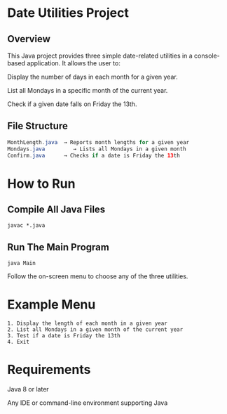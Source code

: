# Date Utilities Project

## Overview

This Java project provides three simple date-related utilities in a console-based application.
It allows the user to:

Display the number of days in each month for a given year.

List all Mondays in a specific month of the current year.

Check if a given date falls on Friday the 13th.

## File Structure

``` Main.java     → Main program (menu and control flow)
MonthLength.java  → Reports month lengths for a given year
Mondays.java         → Lists all Mondays in a given month
Confirm.java      → Checks if a date is Friday the 13th
```

# How to Run

## Compile All Java Files

```javac *.java ```


## Run The Main Program

```java Main```


Follow the on-screen menu to choose any of the three utilities.

# Example Menu

``` === DATE UTILITIES MENU ===
1. Display the length of each month in a given year
2. List all Mondays in a given month of the current year
3. Test if a date is Friday the 13th
4. Exit
```

# Requirements

Java 8 or later

Any IDE or command-line environment supporting Java

